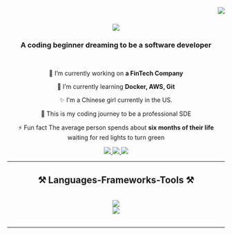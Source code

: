 ﻿<img align="right" src="https://visitor-badge.laobi.icu/badge?page_id=sTianziLuo.TianziLuo" />

<h1 align="center">
    <img src="https://readme-typing-svg.herokuapp.com/?font=Righteous&size=35&center=true&vCenter=true&width=500&height=70&duration=4000&lines=Hi+There!+👋;+I'm+Tianzi+Luo!;" />
</h1>

<h3 align="center">A coding beginner dreaming to be a software developer</h3>

<br/>

<div align="center">
 
 🔭 I’m currently working on **a FinTech Company**
 
 🌱 I’m currently learning **Docker, AWS, Git**

✨ I'm a Chinese girl currently in the US.

🚀 This is my coding journey to be a professional SDE

⚡ Fun fact The average person spends about **six months of their life** waiting for red lights to turn green

</div>

<div align="center"> 
  <a href="mailto:chaoyangwatermelon@gmail.com">
    <img src="https://img.shields.io/badge/Gmail-333333?style=for-the-badge&logo=gmail&logoColor=red" />
  </a>
  <a href="https://www.linkedin.com/in/tianzi-luo-996453246/" target="_blank">
    <img src="https://img.shields.io/badge/LinkedIn-0077B5?style=for-the-badge&logo=linkedin&logoColor=white" target="_blank" />
  </a>
  <a href="https://github.com/TianziLuo" target="_blank">
     <img src="https://img.shields.io/badge/Portfolio-FF5722?style=for-the-badge&logo=todoist&logoColor=white" target="_blank" /> <!-- sqlite, safari, google-chrome are other good icon options -->
  </a>
</div>

<hr/>

<h2 align="center">⚒️ Languages-Frameworks-Tools ⚒️</h2>
<br/>
<div align="center">
    <img src="https://skillicons.dev/icons?i=html,css,react,javascript,typescript,nodejs,vscode,github,git,r,python," /><br>
    <img src="https://skillicons.dev/icons?i=c,java,mysql,PowerBI" /><br>
</div>

<br/>
<hr/>
